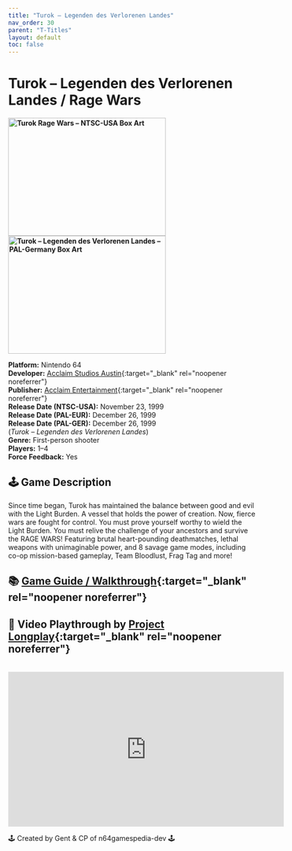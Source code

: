 ```yaml
---
title: "Turok – Legenden des Verlorenen Landes"
nav_order: 30
parent: "T-Titles"
layout: default
toc: false
---
```


# Turok – Legenden des Verlorenen Landes / Rage Wars

<b>
<img src="https://images.launchbox-app.com/b48e6f80-2a53-4383-8319-b78e6ea5cf9f.jpg" alt="Turok Rage Wars – NTSC-USA Box Art" width="320" height="240" />
<img src="https://images.launchbox-app.com/c026d024-9e00-4ab9-bb81-42857c052fa7.png" alt="Turok – Legenden des Verlorenen Landes – PAL-Germany Box Art" width="320" height="240" />
</b>

**Platform:** Nintendo 64  
**Developer:** [Acclaim Studios Austin](https://en.wikipedia.org/wiki/Acclaim_Studios_Austin){:target="_blank" rel="noopener noreferrer"}  
**Publisher:** [Acclaim Entertainment](https://en.wikipedia.org/wiki/Acclaim_Entertainment){:target="_blank" rel="noopener noreferrer"}  
**Release Date (NTSC-USA):** November 23, 1999  
**Release Date (PAL-EUR):** December 26, 1999  
**Release Date (PAL-GER):** December 26, 1999  
(*Turok – Legenden des Verlorenen Landes*)  
**Genre:** First-person shooter  
**Players:** 1–4  
**Force Feedback:** Yes  

## 🕹️ Game Description
Since time began, Turok has maintained the balance between good and evil with the Light Burden. A vessel that holds the power of creation. Now, fierce wars are fought for control. You must prove yourself worthy to wield the Light Burden. You must relive the challenge of your ancestors and survive the RAGE WARS! Featuring brutal heart-pounding deathmatches, lethal weapons with unimaginable power, and 8 savage game modes, including co-op mission-based gameplay, Team Bloodlust, Frag Tag and more!

## 📚 [Game Guide / Walkthrough](https://gamefaqs.gamespot.com/n64/199130-turok-dinosaur-hunter/faqs/2239){:target="_blank" rel="noopener noreferrer"}

## 🎥 Video Playthrough by [Project Longplay](https://www.youtube.com/@projectlongplay){:target="_blank" rel="noopener noreferrer"}  
<br />  
<iframe width="560" height="315" src="https://www.youtube.com/embed/TUJTmYUnVOk" title="Turok Rage Wars – Longplay Video" frameborder="0" allowfullscreen></iframe>

🕹️ Created by Gent & CP of n64gamespedia-dev 🕹️

<!-- Vault Format: n64gamespedia-dev -->
<!-- Protocol Source: _vault-specs/format-protocol.md -->

